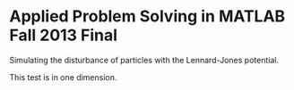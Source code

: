 # Applied Problem Solving in MATLAB Fall 2013 Final
Simulating the disturbance of particles with the Lennard-Jones potential.

This test is in one dimension.
